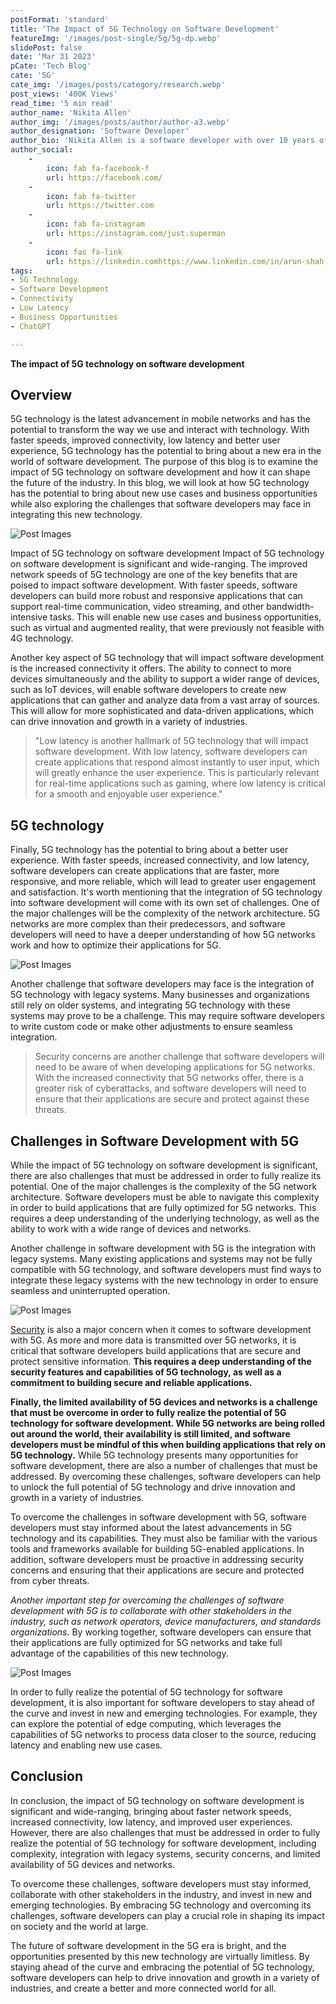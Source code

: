 ```yaml
---
postFormat: 'standard'
title: 'The Impact of 5G Technology on Software Development'
featureImg: '/images/post-single/5g/5g-dp.webp'
slidePost: false
date: 'Mar 31 2023'
pCate: 'Tech Blog'
cate: '5G'
cate_img: '/images/posts/category/research.webp'
post_views: '400K Views'
read_time: '5 min read'
author_name: 'Nikita Allen'
author_img: '/images/posts/author/author-a3.webp'
author_designation: 'Software Developer'
author_bio: 'Nikita Allen is a software developer with over 10 years of experience in developing innovative and scalable software solutions. He is passionate about exploring new technologies and their impact on the industry.'
author_social:
    -
        icon: fab fa-facebook-f
        url: https://facebook.com/
    -
        icon: fab fa-twitter
        url: https://twitter.com
    -
        icon: fab fa-instagram
        url: https://instagram.com/just.superman
    -
        icon: fas fa-link
        url: https://linkedin.comhttps://www.linkedin.com/in/arun-shah-85416a204
tags:
- 5G Technology
- Software Development
- Connectivity
- Low Latency
- Business Opportunities
- ChatGPT

---
```

**The impact of 5G technology on software development**

## Overview
5G technology is the latest advancement in mobile networks and has the potential to transform the way we use and interact with technology. With faster speeds, improved connectivity, low latency and better user experience, 5G technology has the potential to bring about a new era in the world of software development. The purpose of this blog is to examine the impact of 5G technology on software development and how it can shape the future of the industry. In this blog, we will look at how 5G technology has the potential to bring about new use cases and business opportunities while also exploring the challenges that software developers may face in integrating this new technology.

![Post Images](/images/post-single/5g/5g2.webp)

Impact of 5G technology on software development
Impact of 5G technology on software development is significant and wide-ranging. The improved network speeds of 5G technology are one of the key benefits that are poised to impact software development. With faster speeds, software developers can build more robust and responsive applications that can support real-time communication, video streaming, and other bandwidth-intensive tasks. This will enable new use cases and business opportunities, such as virtual and augmented reality, that were previously not feasible with 4G technology.

Another key aspect of 5G technology that will impact software development is the increased connectivity it offers. The ability to connect to more devices simultaneously and the ability to support a wider range of devices, such as IoT devices, will enable software developers to create new applications that can gather and analyze data from a vast array of sources. This will allow for more sophisticated and data-driven applications, which can drive innovation and growth in a variety of industries.

> "Low latency is another hallmark of 5G technology that will impact software development. With low latency, software developers can create applications that respond almost instantly to user input, which will greatly enhance the user experience. This is particularly relevant for real-time applications such as gaming, where low latency is critical for a smooth and enjoyable user experience."
 
## 5G technology
Finally, 5G technology has the potential to bring about a better user experience. With faster speeds, increased connectivity, and low latency, software developers can create applications that are faster, more responsive, and more reliable, which will lead to greater user engagement and satisfaction. It's worth mentioning that the integration of 5G technology into software development will come with its own set of challenges. One of the major challenges will be the complexity of the network architecture. 5G networks are more complex than their predecessors, and software developers will need to have a deeper understanding of how 5G networks work and how to optimize their applications for 5G.

![Post Images](/images/post-single/5g/5g4.webp)
 
Another challenge that software developers may face is the integration of 5G technology with legacy systems. Many businesses and organizations still rely on older systems, and integrating 5G technology with these systems may prove to be a challenge. This may require software developers to write custom code or make other adjustments to ensure seamless integration.

> Security concerns are another challenge that software developers will need to be aware of when developing applications for 5G networks. With the increased connectivity that 5G networks offer, there is a greater risk of cyberattacks, and software developers will need to ensure that their applications are secure and protect against these threats.

## Challenges in Software Development with 5G
While the impact of 5G technology on software development is significant, there are also challenges that must be addressed in order to fully realize its potential. One of the major challenges is the complexity of the 5G network architecture. Software developers must be able to navigate this complexity in order to build applications that are fully optimized for 5G networks. This requires a deep understanding of the underlying technology, as well as the ability to work with a wide range of devices and networks.

Another challenge in software development with 5G is the integration with legacy systems. Many existing applications and systems may not be fully compatible with 5G technology, and software developers must find ways to integrate these legacy systems with the new technology in order to ensure seamless and uninterrupted operation.

![Post Images](/images/post-single/5g/5g3.webp)

[Security](#) is also a major concern when it comes to software development with 5G. As more and more data is transmitted over 5G networks, it is critical that software developers build applications that are secure and protect sensitive information. **This requires a deep understanding of the security features and capabilities of 5G technology, as well as a commitment to building secure and reliable applications.**

 

**Finally, the limited availability of 5G devices and networks is a challenge that must be overcome in order to fully realize the potential of 5G technology for software development. While 5G networks are being rolled out around the world, their availability is still limited, and software developers must be mindful of this when building applications that rely on 5G technology.** While 5G technology presents many opportunities for software development, there are also a number of challenges that must be addressed. By overcoming these challenges, software developers can help to unlock the full potential of 5G technology and drive innovation and growth in a variety of industries.

 
To overcome the challenges in software development with 5G, software developers must stay informed about the latest advancements in 5G technology and its capabilities. They must also be familiar with the various tools and frameworks available for building 5G-enabled applications. In addition, software developers must be proactive in addressing security concerns and ensuring that their applications are secure and protected from cyber threats.

*Another important step for overcoming the challenges of software development with 5G is to collaborate with other stakeholders in the industry, such as network operators, device manufacturers, and standards organizations.* By working together, software developers can ensure that their applications are fully optimized for 5G networks and take full advantage of the capabilities of this new technology.

![Post Images](/images/post-single/5g/5g1.webp)

In order to fully realize the potential of 5G technology for software development, it is also important for software developers to stay ahead of the curve and invest in new and emerging technologies. For example, they can explore the potential of edge computing, which leverages the capabilities of 5G networks to process data closer to the source, reducing latency and enabling new use cases.

## Conclusion
In conclusion, the impact of 5G technology on software development is significant and wide-ranging, bringing about faster network speeds, increased connectivity, low latency, and improved user experiences. However, there are also challenges that must be addressed in order to fully realize the potential of 5G technology for software development, including complexity, integration with legacy systems, security concerns, and limited availability of 5G devices and networks.

To overcome these challenges, software developers must stay informed, collaborate with other stakeholders in the industry, and invest in new and emerging technologies. By embracing 5G technology and overcoming its challenges, software developers can play a crucial role in shaping its impact on society and the world at large.

The future of software development in the 5G era is bright, and the opportunities presented by this new technology are virtually limitless. By staying ahead of the curve and embracing the potential of 5G technology, software developers can help to drive innovation and growth in a variety of industries, and create a better and more connected world for all.